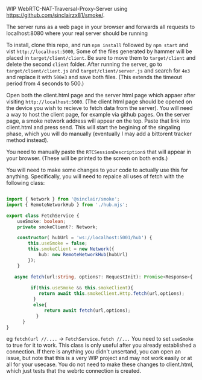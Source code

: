 WIP WebRTC-NAT-Traversal-Proxy-Server using https://github.com/sinclairzx81/smoke/. 

The server runs as a web page in your browser and forwards all requests to localhost:8080 where your real server should be running

To install, clone this repo, and run `npm install` followed by `npm start` and vist `http://localhost:5000`, Some of the files generated by hammer will be placed in `target/client/client`. Be sure to move them to `target/client` and delete the second `client` folder. After running the server, go to `target/client/client.js` and `target/client/server.js` and search for `4e3` and replace it with `500e3` and save both files. (This extends the timeout period from 4 seconds to 500.)

Open both the client.html page and the server html page which appaer after visiting `http://localhost:5000`. (The client html page should be opened on the device you wish to recieve to fetch data from the server). You will need a way to host the client page, for example via github pages. On the server page, a smoke network address will appear on the top. Paste that link into client.html and press send. This will start the begining of the singaling phase, which you will do manually (eventually I may add a bittorent tracker method instead).

You need to manually paste the `RTCSessionDescription`s that will appear in your browser. (These will be printed to the screen on both ends.)

You will need to make some changes to your code to actually use this for anything. Specifically, you will need to repalce all uses of fetch with the following class:

```ts

import { Network } from '@sinclair/smoke';
import { RemoteNetworkHub } from './hub.mjs';

export class FetchService {
    useSmoke: boolean;
    private smokeClient?: Network;

    constructor( hubUrl = 'ws://localhost:5001/hub') {
        this.useSmoke = false;
        this.smokeClient = new Network({ 
            hub: new RemoteNetworkHub(hubUrl) 
        });
    }

   async fetch(url:string, options?: RequestInit): Promise<Response>{
        
         if(this.useSmoke && this.smokeClient){
            return await this.smokeClient.Http.fetch(url,options);
          }
          else{
              return await fetch(url,options);
           }
      }
}

```

eg `fetch(url //....` -> `FetchService.fetch //...` You need to set `useSmoke` to true for it to work. This class is only useful after you already established a connection. If there is anything you didn't unsertand, you can open an issue, but note that this is a very WIP project and may not work easily or at all for your usecase. You do not need to make these changes to client.html, which just tests that the webrtc connection is created.
